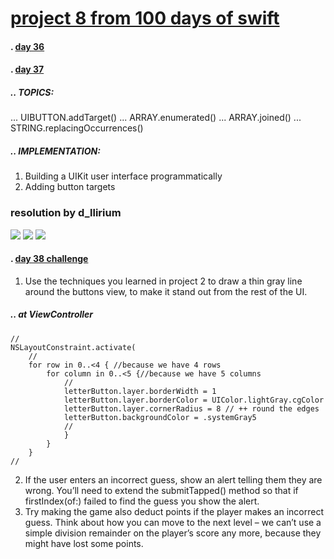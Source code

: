 # [project 8 from 100 days of swift](https://www.hackingwithswift.com/100)
#### . [day 36](https://www.hackingwithswift.com/100/36)
#### . [day 37](https://www.hackingwithswift.com/100/37)
##### .. TOPICS: 
...  UIBUTTON.addTarget()
... ARRAY.enumerated()
... ARRAY.joined()
... STRING.replacingOccurrences()

##### .. IMPLEMENTATION:
1. Building a UIKit user interface programmatically
2. Adding button targets

### resolution by d_llirium

![](**.gif**)
![](**.gif**)
![](**.gif**)


####  . [day 38 challenge](https://www.hackingwithswift.com/100/38)
1.  Use the techniques you learned in project 2 to draw a thin gray line around the buttons view, to make it stand out from the rest of the UI.
##### .. at ViewController
    //
    NSLayoutConstraint.activate(
        //
        for row in 0..<4 { //because we have 4 rows
            for column in 0..<5 {//because we have 5 columns
                // 
                letterButton.layer.borderWidth = 1
                letterButton.layer.borderColor = UIColor.lightGray.cgColor
                letterButton.layer.cornerRadius = 8 // ++ round the edges
                letterButton.backgroundColor = .systemGray5
                //
                }
            }
        }
    //
2. If the user enters an incorrect guess, show an alert telling them they are wrong. You’ll need to extend the submitTapped() method so that if firstIndex(of:) failed to find the guess you show the alert.
3. Try making the game also deduct points if the player makes an incorrect guess. Think about how you can move to the next level – we can’t use a simple division remainder on the player’s score any more, because they might have lost some points.



